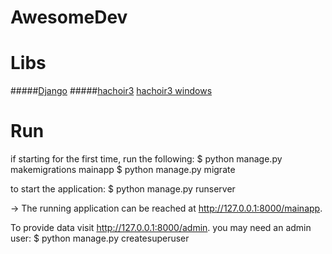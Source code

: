 # AwesomeDev

# Libs
#####[Django](https://www.djangoproject.com/)
#####[hachoir3](https://bitbucket.org/haypo/hachoir3) [hachoir3 windows](https://pypi.python.org/pypi/hachoir3-superdesk/3.0a1.post2)

# Run
if starting for the first time, run the following:
$ python manage.py makemigrations mainapp
$ python manage.py migrate

to start the application:
$ python manage.py runserver

-> The running application can be reached at <http://127.0.0.1:8000/mainapp>.

To provide data visit <http://127.0.0.1:8000/admin>.
you may need an admin user:
$ python manage.py createsuperuser
